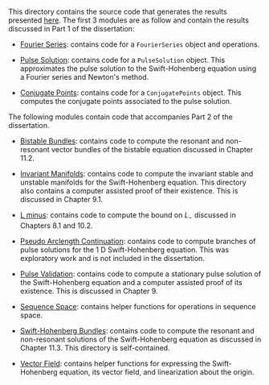 This directory contains the source code that generates the results presented [here](results). The
first 3 modules are as follow and contain the results discussed in Part 1 of the dissertation:  
* [Fourier Series](source/@FourierSeries): contains code for a `FourierSeries` object 
and operations.

* [Pulse Solution](source/@PulseSolution): contains code for a `PulseSolution`
object. This approximates the pulse solution to the Swift-Hohenberg equation 
using a Fourier series and Newton's method.

* [Conjugate Points](source/@ConjugatePoints): contains code for a `ConjugatePoints` 
object. This computes the conjugate points associated to the pulse solution. 


The following modules contain code that accompanies Part 2 of the dissertation. 
* [Bistable Bundles](source/BistableBundles): contains code to compute the resonant and non-resonant vector bundles of the bistable equation discussed in Chapter 11.2.
  
* [Invariant Manifolds](source/InvariantManifolds): contains code to compute the invariant stable and unstable manifolds for the Swift-Hohenberg equation. This directory also contains a computer assisted proof of their existence. This is discussed in Chapter 9.1.
  
* [L minus](source/Lminus): contains code to compute the bound on $L_-$ discussed in Chapters 8.1 and 10.2.
  
* [Pseudo Arclength Continuation](source/PseudoArclengthContinuation): contains code to compute branches of pulse solutions for the 1 D Swift-Hohenberg equation. This was exploratory work and is not included in the dissertation.
  
* [Pulse Validation](source/PulseValidation): contains code to compute a stationary pulse solution of the Swift-Hohenberg equation and a computer assisted proof of its existence. This is discussed in Chapter 9.
  
* [Sequence Space](source/SequenceSpace): contains helper functions for operations in sequence space.
  
* [Swift-Hohenberg Bundles](source/SwiftHohenbergBundles): contains code to compute the resonant and non-resonant solutions of the Swift-Hohenberg equation as discussed in Chapter 11.3. This directory is self-contained.
  
* [Vector Field](source/VectorField): contains helper functions for expressing the Swift-Hohenberg equation, its vector field, and linearization about the origin. 
